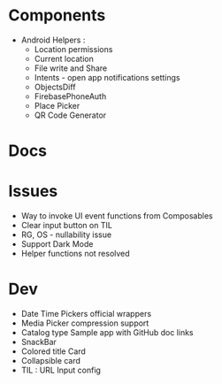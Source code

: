 # Components
- Android Helpers :
  - Location permissions
  - Current location
  - File write and Share
  - Intents - open app notifications settings
  - ObjectsDiff
  - FirebasePhoneAuth
  - Place Picker
  - QR Code Generator


# Docs


# Issues
- Way to invoke UI event functions from Composables
- Clear input button on TIL
- RG, OS - nullability issue
- Support Dark Mode
- Helper functions not resolved


# Dev
- Date Time Pickers official wrappers
- Media Picker compression support
- Catalog type Sample app with GitHub doc links
- SnackBar
- Colored title Card
- Collapsible card
- TIL : URL Input config
